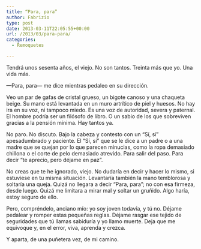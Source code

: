 ```yaml
---
title: “Para, para”
author: Fabrizio
type: post
date: 2013-03-11T22:05:55+00:00
url: /2013/03/para-para/
categories:
  - Remoquetes

---
```

Tendrá unos sesenta años, el viejo. No son tantos. Treinta más que yo. Una vida más.

—Para, para— me dice mientras pedaleo en su dirección.

Veo un par de gafas de cristal grueso, un bigote canoso y una chaqueta beige. Su mano está levantada en un muro artrítico de piel y huesos. No hay ira en su voz, ni tampoco miedo. Es una voz de autoridad, severa y paternal. El hombre podría ser un filósofo de libro. O un sabio de los que sobreviven gracias a la pensión mínima. Hay tantos ya.

No paro. No discuto. Bajo la cabeza y contesto con un &#8220;Sí, sí&#8221; apesadumbrado y paciente. El &#8220;Sí, sí&#8221; que se le dice a un padre o a una madre que se quejan por lo que parecen minucias, como la ropa demasiado chillona o el corte de pelo demasiado atrevido. Para salir del paso. Para decir &#8220;te aprecio, pero déjame en paz&#8221;.

No creas que te he ignorado, viejo. No dudaría en decir y hacer lo mismo, si estuviese en tu misma situación. Levantaría también la mano temblorosa y soltaría una queja. Quizá no llegara a decir &#8220;Para, para&#8221;; no con esa firmeza, desde luego. Quizá me limitara a mirar mal y soltar un gruñido. Algo haría, estoy seguro de ello.

Pero, compréndelo, anciano mío: yo soy joven todavía, y tú no. Déjame pedalear y romper estas pequeñas reglas. Déjame rasgar ese tejido de seguridades que tú llamas sabiduría y yo llamo muerte. Deja que me equivoque y, en el error, viva, aprenda y crezca.

Y aparta, de una puñetera vez, de mi camino.